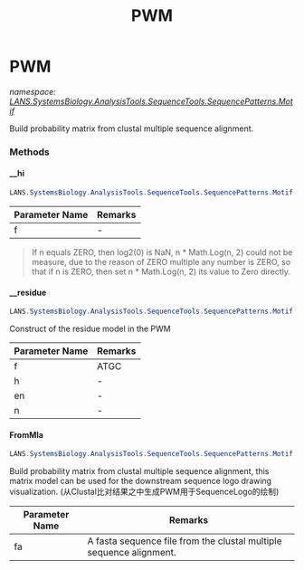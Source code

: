 ﻿---
title: PWM
---

# PWM
_namespace: [LANS.SystemsBiology.AnalysisTools.SequenceTools.SequencePatterns.Motif](N-LANS.SystemsBiology.AnalysisTools.SequenceTools.SequencePatterns.Motif.html)_

Build probability matrix from clustal multiple sequence alignment.

### Methods

#### __hi
```csharp
LANS.SystemsBiology.AnalysisTools.SequenceTools.SequencePatterns.Motif.PWM.__hi(System.Collections.Generic.Dictionary{System.Char,System.Double})
```


|Parameter Name|Remarks|
|--------------|-------|
|f|-|

> 
>  If n equals ZERO, then log2(0) is NaN, n * Math.Log(n, 2) could not be measure,
>  due to the reason of ZERO multiple any number is ZERO, so that if n is ZERO, 
>  then set n * Math.Log(n, 2) its value to Zero directly.
>  

#### __residue
```csharp
LANS.SystemsBiology.AnalysisTools.SequenceTools.SequencePatterns.Motif.PWM.__residue(System.Collections.Generic.Dictionary{System.Char,System.Double},System.Double,System.Double,System.Int32,System.Int32)
```
Construct of the residue model in the PWM

|Parameter Name|Remarks|
|--------------|-------|
|f|ATGC|
|h|-|
|en|-|
|n|-|


#### FromMla
```csharp
LANS.SystemsBiology.AnalysisTools.SequenceTools.SequencePatterns.Motif.PWM.FromMla(LANS.SystemsBiology.SequenceModel.FASTA.FastaFile)
```
Build probability matrix from clustal multiple sequence alignment, this matrix model can be 
 used for the downstream sequence logo drawing visualization.
 (从Clustal比对结果之中生成PWM用于SequenceLogo的绘制)

|Parameter Name|Remarks|
|--------------|-------|
|fa|A fasta sequence file from the clustal multiple sequence alignment.|





